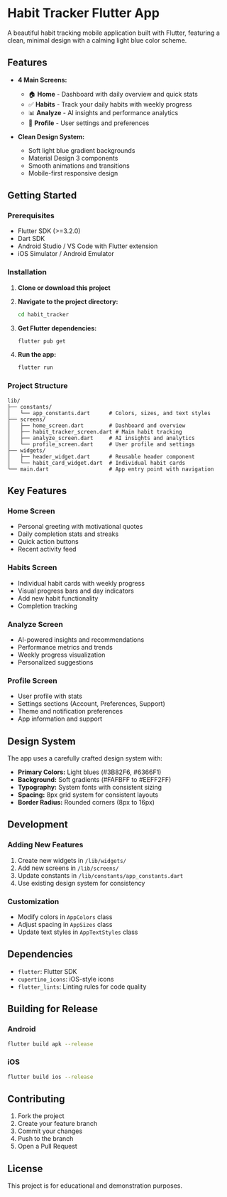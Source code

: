 # Habit Tracker Flutter App

A beautiful habit tracking mobile application built with Flutter, featuring a clean, minimal design with a calming light blue color scheme.

## Features

- **4 Main Screens:**
  - 🏠 **Home** - Dashboard with daily overview and quick stats
  - ✅ **Habits** - Track your daily habits with weekly progress
  - 📊 **Analyze** - AI insights and performance analytics
  - 👤 **Profile** - User settings and preferences

- **Clean Design System:**
  - Soft light blue gradient backgrounds
  - Material Design 3 components
  - Smooth animations and transitions
  - Mobile-first responsive design

## Getting Started

### Prerequisites
- Flutter SDK (>=3.2.0)
- Dart SDK
- Android Studio / VS Code with Flutter extension
- iOS Simulator / Android Emulator

### Installation

1. **Clone or download this project**

2. **Navigate to the project directory:**
   ```bash
   cd habit_tracker
   ```

3. **Get Flutter dependencies:**
   ```bash
   flutter pub get
   ```

4. **Run the app:**
   ```bash
   flutter run
   ```

### Project Structure

```
lib/
├── constants/
│   └── app_constants.dart      # Colors, sizes, and text styles
├── screens/
│   ├── home_screen.dart        # Dashboard and overview
│   ├── habit_tracker_screen.dart # Main habit tracking
│   ├── analyze_screen.dart     # AI insights and analytics
│   └── profile_screen.dart     # User profile and settings
├── widgets/
│   ├── header_widget.dart      # Reusable header component
│   └── habit_card_widget.dart  # Individual habit cards
└── main.dart                   # App entry point with navigation
```

## Key Features

### Home Screen
- Personal greeting with motivational quotes
- Daily completion stats and streaks
- Quick action buttons
- Recent activity feed

### Habits Screen
- Individual habit cards with weekly progress
- Visual progress bars and day indicators
- Add new habit functionality
- Completion tracking

### Analyze Screen
- AI-powered insights and recommendations
- Performance metrics and trends
- Weekly progress visualization
- Personalized suggestions

### Profile Screen
- User profile with stats
- Settings sections (Account, Preferences, Support)
- Theme and notification preferences
- App information and support

## Design System

The app uses a carefully crafted design system with:

- **Primary Colors:** Light blues (#3B82F6, #6366F1)
- **Background:** Soft gradients (#FAFBFF to #EEFF2FF)
- **Typography:** System fonts with consistent sizing
- **Spacing:** 8px grid system for consistent layouts
- **Border Radius:** Rounded corners (8px to 16px)

## Development

### Adding New Features
1. Create new widgets in `/lib/widgets/`
2. Add new screens in `/lib/screens/`
3. Update constants in `/lib/constants/app_constants.dart`
4. Use existing design system for consistency

### Customization
- Modify colors in `AppColors` class
- Adjust spacing in `AppSizes` class
- Update text styles in `AppTextStyles` class

## Dependencies

- `flutter`: Flutter SDK
- `cupertino_icons`: iOS-style icons
- `flutter_lints`: Linting rules for code quality

## Building for Release

### Android
```bash
flutter build apk --release
```

### iOS
```bash
flutter build ios --release
```

## Contributing

1. Fork the project
2. Create your feature branch
3. Commit your changes
4. Push to the branch
5. Open a Pull Request

## License

This project is for educational and demonstration purposes.

